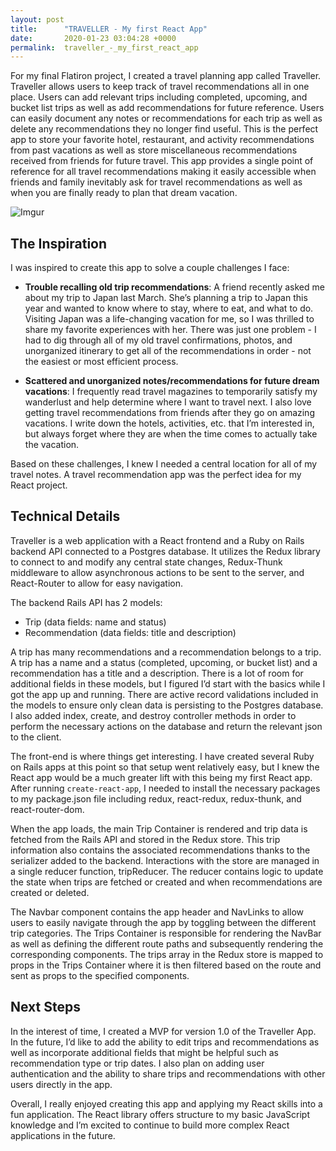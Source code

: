 ```yaml
---
layout: post
title:      "TRAVELLER - My first React App"
date:       2020-01-23 03:04:28 +0000
permalink:  traveller_-_my_first_react_app
---
```



For my final Flatiron project, I created a travel planning app called Traveller. Traveller allows users to keep track of travel recommendations all in one place. Users can add relevant trips including completed, upcoming, and bucket list trips as well as add recommendations for future reference. Users can easily document any notes or recommendations for each trip as well as delete any recommendations they no longer find useful. This is the perfect app to store your favorite hotel, restaurant, and activity recommendations from past vacations as well as store miscellaneous recommendations received from friends for future travel. This app provides a single point of reference for all travel recommendations making it easily accessible when friends and family inevitably ask for travel recommendations as well as when you are finally ready to plan that dream vacation.

![Imgur](https://i.imgur.com/m9wyZpc.png)

## The Inspiration

I was inspired to create this app to solve a couple challenges I face:
* **Trouble recalling old trip recommendations**: A friend recently asked me about my trip to Japan last March. She’s planning a trip to Japan this year and wanted to know where to stay, where to eat, and what to do. Visiting Japan was a life-changing vacation for me, so I was thrilled to share my favorite experiences with her. There was just one problem - I had to dig through all of my old travel confirmations, photos, and unorganized itinerary to get all of the recommendations in order - not the easiest or most efficient process.

* **Scattered and unorganized notes/recommendations for future dream vacations**: I frequently read travel magazines to temporarily satisfy my wanderlust and help determine where I want to travel next. I also love getting travel recommendations from friends after they go on amazing vacations. I write down the hotels, activities, etc. that I’m interested in, but always forget where they are when the time comes to actually take the vacation.

Based on these challenges, I knew I needed a central location for all of my travel notes. A travel recommendation app was the perfect idea for my React project.

## Technical Details

Traveller is a web application with a React frontend and a Ruby on Rails backend API connected to a Postgres database. It utilizes the Redux library to connect to and modify any central state changes, Redux-Thunk middleware to allow asynchronous actions to be sent to the server, and React-Router to allow for easy navigation.

The backend Rails API has 2 models:
* Trip (data fields: name and status)
* Recommendation (data fields: title and description)

A trip has many recommendations and a recommendation belongs to a trip. A trip has a name and a status (completed, upcoming, or bucket list) and a recommendation has a title and a description. There is a lot of room for additional fields in these models, but I figured I’d start with the basics while I got the app up and running. There are active record validations included in the models to ensure only clean data is persisting to the Postgres database. I also added index, create, and destroy controller methods in order to perform the necessary actions on the database and return the relevant json to the client. 

The front-end is where things get interesting. I have created several Ruby on Rails apps at this point so that setup went relatively easy, but I knew the React app would be a much greater lift with this being my first React app. After running `create-react-app`, I needed to install the necessary packages to my package.json file including redux, react-redux, redux-thunk, and react-router-dom. 

When the app loads, the main Trip Container is rendered and trip data is fetched from the Rails API and stored in the Redux store. This trip information also contains the associated recommendations thanks to the serializer added to the backend. Interactions with the store are managed in a single reducer function, tripReducer. The reducer contains logic to update the state when trips are fetched or created and when recommendations are created or deleted.

The Navbar component contains the app header and NavLinks to allow users to easily navigate through the app by toggling between the different trip categories. The Trips Container is responsible for rendering the NavBar as well as defining the different route paths and subsequently rendering the corresponding components. The trips array in the Redux store is mapped to props in the Trips Container where it is then filtered based on the route and sent as props to the specified components. 

## Next Steps

In the interest of time, I created a MVP for version 1.0 of the Traveller App. In the future, I’d like to add the ability to edit trips and recommendations as well as incorporate additional fields that might be helpful such as recommendation type or trip dates. I also plan on adding user authentication and the ability to share trips and recommendations with other users directly in the app. 

Overall, I really enjoyed creating this app and applying my React skills into a fun application. The React library offers structure to my basic JavaScript knowledge and I’m excited to continue to build more complex React applications in the future.


